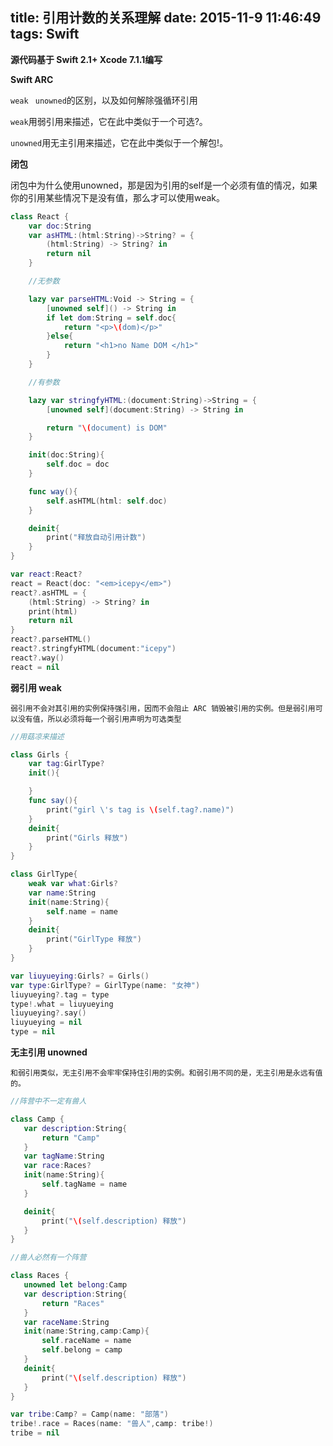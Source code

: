 title: 引用计数的关系理解
date: 2015-11-9 11:46:49
tags: Swift
---

**源代码基于 Swift 2.1+ Xcode 7.1.1编写**

**Swift ARC**

`weak `  `unowned`的区别，以及如何解除强循环引用

`weak`用弱引用来描述，它在此中类似于一个可选?。

`unowned`用无主引用来描述，它在此中类似于一个解包!。

**闭包**

闭包中为什么使用unowned，那是因为引用的self是一个必须有值的情况，如果你的引用某些情况下是没有值，那么才可以使用weak。

```swift
class React {
    var doc:String
    var asHTML:(html:String)->String? = {
        (html:String) -> String? in
        return nil
    }

    //无参数

    lazy var parseHTML:Void -> String = {
        [unowned self]() -> String in
        if let dom:String = self.doc{
            return "<p>\(dom)</p>"
        }else{
            return "<h1>no Name DOM </h1>"
        }
    }

    //有参数

    lazy var stringfyHTML:(document:String)->String = {
        [unowned self](document:String) -> String in

        return "\(document) is DOM"
    }

    init(doc:String){
        self.doc = doc
    }

    func way(){
        self.asHTML(html: self.doc)
    }

    deinit{
        print("释放自动引用计数")
    }
}

var react:React?
react = React(doc: "<em>icepy</em>")
react?.asHTML = {
    (html:String) -> String? in
    print(html)
    return nil
}
react?.parseHTML()
react?.stringfyHTML(document:"icepy")
react?.way()
react = nil
```

**弱引用 weak**

`弱引用不会对其引用的实例保持强引用，因而不会阻止 ARC 销毁被引用的实例。但是弱引用可以没有值，所以必须将每一个弱引用声明为可选类型`

```swift
//用菇凉来描述

class Girls {
    var tag:GirlType?
    init(){

    }
    func say(){
        print("girl \'s tag is \(self.tag?.name)")
    }
    deinit{
        print("Girls 释放")
    }
}

class GirlType{
    weak var what:Girls?
    var name:String
    init(name:String){
        self.name = name
    }
    deinit{
        print("GirlType 释放")
    }
}

var liuyueying:Girls? = Girls()
var type:GirlType? = GirlType(name: "女神")
liuyueying?.tag = type
type!.what = liuyueying
liuyueying?.say()
liuyueying = nil
type = nil
```

**无主引用 unowned**

`和弱引用类似，无主引用不会牢牢保持住引用的实例。和弱引用不同的是，无主引用是永远有值的。`

 ```swift
//阵营中不一定有兽人

class Camp {
    var description:String{
        return "Camp"
    }
    var tagName:String
    var race:Races?
    init(name:String){
        self.tagName = name
    }

    deinit{
        print("\(self.description) 释放")
    }
}

//兽人必然有一个阵营

class Races {
    unowned let belong:Camp
    var description:String{
        return "Races"
    }
    var raceName:String
    init(name:String,camp:Camp){
        self.raceName = name
        self.belong = camp
    }
    deinit{
        print("\(self.description) 释放")
    }
}

var tribe:Camp? = Camp(name: "部落")
tribe!.race = Races(name: "兽人",camp: tribe!)
tribe = nil
```
